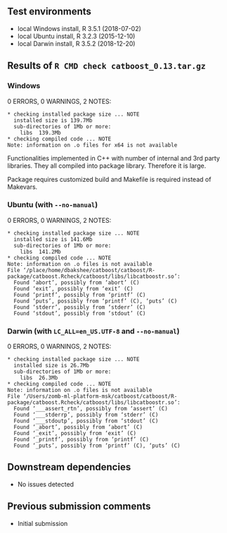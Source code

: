 ## Test environments
* local Windows install, R 3.5.1 (2018-07-02)
* local Ubuntu install, R 3.2.3 (2015-12-10)
* local Darwin install, R 3.5.2 (2018-12-20)

## Results of `R CMD check catboost_0.13.tar.gz`

### Windows
0 ERRORS, 0 WARNINGS, 2 NOTES:
```
* checking installed package size ... NOTE
  installed size is 139.7Mb
  sub-directories of 1Mb or more:
    libs  139.3Mb
* checking compiled code ... NOTE
Note: information on .o files for x64 is not available
```
Functionalities implemented in C++ with number of internal and 3rd party libraries.
They all compiled into package library. Therefore it is large.

Package requires customized build and Makefile is required instead of Makevars.

### Ubuntu (with `--no-manual`)
0 ERRORS, 0 WARNINGS, 2 NOTES:
```
* checking installed package size ... NOTE
  installed size is 141.6Mb
  sub-directories of 1Mb or more:
    libs  141.2Mb
* checking compiled code ... NOTE
Note: information on .o files is not available
File ‘/place/home/dbakshee/catboost/catboost/R-package/catboost.Rcheck/catboost/libs/libcatboostr.so’:
  Found ‘abort’, possibly from ‘abort’ (C)
  Found ‘exit’, possibly from ‘exit’ (C)
  Found ‘printf’, possibly from ‘printf’ (C)
  Found ‘puts’, possibly from ‘printf’ (C), ‘puts’ (C)
  Found ‘stderr’, possibly from ‘stderr’ (C)
  Found ‘stdout’, possibly from ‘stdout’ (C)
```

### Darwin (with `LC_ALL=en_US.UTF-8` and `--no-manual`)
0 ERRORS, 0 WARNINGS, 2 NOTES:
```
* checking installed package size ... NOTE
  installed size is 26.7Mb
  sub-directories of 1Mb or more:
    libs  26.3Mb
* checking compiled code ... NOTE
Note: information on .o files is not available
File ‘/Users/zomb-ml-platform-msk/catboost/catboost/R-package/catboost.Rcheck/catboost/libs/libcatboostr.so’:
  Found ‘___assert_rtn’, possibly from ‘assert’ (C)
  Found ‘___stderrp’, possibly from ‘stderr’ (C)
  Found ‘___stdoutp’, possibly from ‘stdout’ (C)
  Found ‘_abort’, possibly from ‘abort’ (C)
  Found ‘_exit’, possibly from ‘exit’ (C)
  Found ‘_printf’, possibly from ‘printf’ (C)
  Found ‘_puts’, possibly from ‘printf’ (C), ‘puts’ (C)
```

## Downstream dependencies
* No issues detected

## Previous submission comments
* Initial submission
